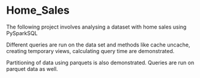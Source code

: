 # Home_Sales
The following project involves analysing a dataset with home sales using PySparkSQL

Different queries are run on the data set and methods like cache uncache, creating temporary views, calculating query time are demonstrated. 

Partitioning of data using parquets is also demonstrated. Queries are run on parquet data as well.


